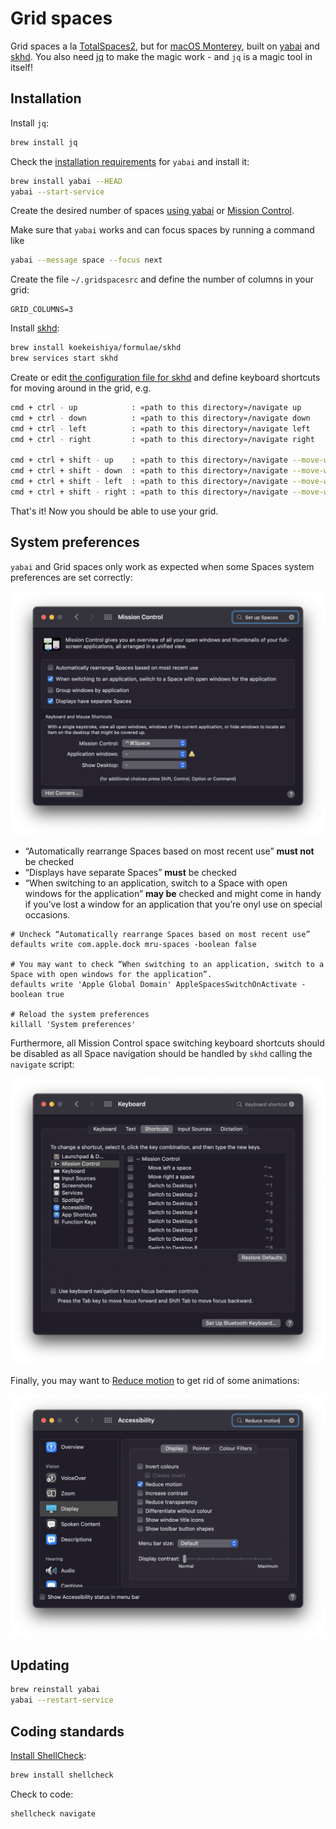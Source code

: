 # Grid spaces

Grid spaces a la [TotalSpaces2](https://totalspaces.binaryage.com/), but for
[macOS Monterey](https://www.apple.com/macos/monterey/), built on
[yabai](https://github.com/koekeishiya/yabai) and
[skhd](https://github.com/koekeishiya/skhd). You also need
[jq](https://stedolan.github.io/jq/) to make the magic work - and `jq` is a
magic tool in itself!

## Installation

Install `jq`:

```sh
brew install jq
```

Check the [installation
requirements](https://github.com/koekeishiya/yabai/wiki#installation-requirements)
for `yabai` and install it:

```sh
brew install yabai --HEAD
yabai --start-service
```

Create the desired number of spaces [using
yabai](https://github.com/koekeishiya/yabai/wiki/Commands#create-and-destroy-spaces)
or [Mission Control](https://support.apple.com/en-us/HT204100).

Make sure that `yabai` works and can focus spaces by running a command like

```sh
yabai --message space --focus next
```

Create the file `~/.gridspacesrc` and define the number of columns in your grid:

```dotenv
GRID_COLUMNS=3
```

Install [skhd](https://github.com/koekeishiya/skhd#install):

```sh
brew install koekeishiya/formulae/skhd
brew services start skhd
```

Create or edit [the configuration file for
skhd](https://github.com/koekeishiya/skhd#configuration) and define keyboard
shortcuts for moving around in the grid, e.g.

```sh
cmd + ctrl - up            : «path to this directory»/navigate up
cmd + ctrl - down          : «path to this directory»/navigate down
cmd + ctrl - left          : «path to this directory»/navigate left
cmd + ctrl - right         : «path to this directory»/navigate right

cmd + ctrl + shift - up    : «path to this directory»/navigate --move-window up
cmd + ctrl + shift - down  : «path to this directory»/navigate --move-window down
cmd + ctrl + shift - left  : «path to this directory»/navigate --move-window left
cmd + ctrl + shift - right : «path to this directory»/navigate --move-window right
```

That's it! Now you should be able to use your grid.

## System preferences

`yabai` and Grid spaces only work as expected when some Spaces system
preferences are set correctly:

![System Preferences: Set up spaces](images/set-up-spaces.png)

* “Automatically rearrange Spaces based on most recent use” **must not** be checked
* “Displays have separate Spaces” **must** be checked
* “When switching to an application, switch to a Space with open windows for the
  application” **may be** checked and might come in handy if you’ve lost a
  window for an application that you’re onyl use on special occasions.

```shell
# Uncheck “Automatically rearrange Spaces based on most recent use”
defaults write com.apple.dock mru-spaces -boolean false

# You may want to check “When switching to an application, switch to a Space with open windows for the application”.
defaults write 'Apple Global Domain' AppleSpacesSwitchOnActivate -boolean true

# Reload the system preferences
killall 'System preferences'
```

Furthermore, all Mission Control space switching keyboard shortcuts should be
disabled as all Space navigation should be handled by `skhd` calling the
`navigate` script:

![System Preferences: Mission Control space switching keyboard shortcuts](images/keyboard-shortcuts.png)

Finally, you may want to [Reduce
motion](https://support.apple.com/en-hk/guide/mac-help/mchlc03f57a1/mac) to get
rid of some animations:

![System Preferences: Reduce motion](images/reduce-motion.png)

## Updating

```sh
brew reinstall yabai
yabai --restart-service
```

## Coding standards

[Install ShellCheck](https://github.com/koalaman/shellcheck#installing):

```sh
brew install shellcheck
```

Check to code:

```sh
shellcheck navigate
```
